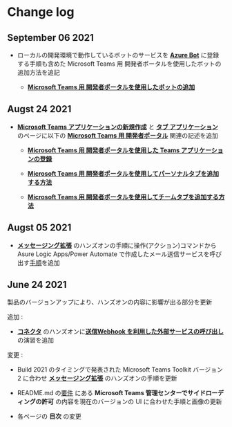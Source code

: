 # Change log

## September 06 2021

* ローカルの開発環境で動作しているボットのサービスを [**Azure Bot**](https://docs.microsoft.com/ja-jp/azure/bot-service/abs-quickstart?view=azure-bot-service-4.0) に登録する手順も含めた Microsoft Teams 用 開発者ポータルを使用したボットの追加方法を追記


    * [**Microsoft Teams 用 開発者ポータルを使用したボットの追加**](Ex03.md#microsoft-teams-%E7%94%A8-%E9%96%8B%E7%99%BA%E8%80%85%E3%83%9D%E3%83%BC%E3%82%BF%E3%83%AB%E3%82%92%E4%BD%BF%E7%94%A8%E3%81%97%E3%81%9F%E3%83%9C%E3%83%83%E3%83%88%E3%81%AE%E8%BF%BD%E5%8A%A0)



## Augst 24 2021

- [**Microsoft Teams アプリケーションの新規作成**](Ex01.md) と [**タブ アプリケーション**](Ex02.md) のページに以下の [**Microsoft Teams 用 開発者ポータル**](https://dev.teams.microsoft.com/) 関連の記述を追加

    * [**Microsoft Teams 用 開発者ポータルを使用した Teams アプリケーションの登録**](Ex02.md#microsoft-teams-%E7%94%A8-%E9%96%8B%E7%99%BA%E8%80%85%E3%83%9D%E3%83%BC%E3%82%BF%E3%83%AB%E3%81%AE%E4%BD%BF%E7%94%A8)

    * [**Microsoft Teams 用 開発者ポータルを使用してパーソナルタブを追加する方法**](Ex02.md#microsoft-teams-%E7%94%A8-%E9%96%8B%E7%99%BA%E8%80%85%E3%83%9D%E3%83%BC%E3%82%BF%E3%83%AB-%E3%82%92%E4%BD%BF%E7%94%A8%E3%81%97%E3%81%9F%E3%83%91%E3%83%BC%E3%82%BD%E3%83%8A%E3%83%AB-%E3%82%BF%E3%83%96%E3%81%AE%E8%BF%BD%E5%8A%A0)

    * [**Microsoft Teams 用 開発者ポータルを使用してチームタブを追加する方法**](Ex02.md#microsoft-teams-%E7%94%A8-%E9%96%8B%E7%99%BA%E8%80%85%E3%83%9D%E3%83%BC%E3%82%BF%E3%83%AB-%E3%82%92%E4%BD%BF%E7%94%A8%E3%81%97%E3%81%9F%E3%83%91%E3%83%BC%E3%82%BD%E3%83%8A%E3%83%AB-%E3%82%BF%E3%83%96%E3%81%AE%E8%BF%BD%E5%8A%A0)


## Augst 05 2021

- [**メッセージング拡張**](Ex04.md) のハンズオンの手順に操作(アクション)コマンドから Asure Logic Apps/Power Automate で作成したメール送信サービスを呼び出す[手順](Ex04.md#%E3%82%BF%E3%82%B9%E3%82%AF-2--%E3%83%A1%E3%83%83%E3%82%BB%E3%83%BC%E3%82%B8%E3%83%B3%E3%82%B0%E6%8B%A1%E5%BC%B5---%E6%93%8D%E4%BD%9C%E3%82%A2%E3%82%AF%E3%82%B7%E3%83%A7%E3%83%B3%E3%82%B3%E3%83%9E%E3%83%B3%E3%83%89%E3%81%AB%E3%82%88%E3%82%8B%E5%A4%96%E9%83%A8%E3%82%B5%E3%83%BC%E3%83%93%E3%82%B9%E3%81%AE%E9%80%A3%E6%90%BA)を追加


## June 24 2021

製品のバージョンアップにより、ハンズオンの内容に影響が出る部分を更新

追加 :

- [**コネクタ**](Ex06.md) のハンズオンに[**送信Webhook を利用した外部サービスの呼び出し**](https://github.com/osamum/Easyway-for-MSTeamsAppDev/blob/master/Ex06.md#%E3%82%BF%E3%82%B9%E3%82%AF-2--%E9%80%81%E4%BF%A1outgoing-webhook-%E3%82%92%E5%88%A9%E7%94%A8%E3%81%97%E3%81%9F%E5%A4%96%E9%83%A8%E3%82%B5%E3%83%BC%E3%83%93%E3%82%B9%E3%81%AE%E5%91%BC%E3%81%B3%E5%87%BA%E3%81%97)の演習を追加



変更 :

- Build 2021 のタイミングで発表された Microsoft Teams Toolkit バージョン 2 に合わせ [**メッセージング拡張**](Ex04.md) のハンズオンの手順を更新

- README.md の[要件](https://github.com/osamum/Easyway-for-MSTeamsAppDev#%E8%A6%81%E4%BB%B6) にある **Microsoft Teams 管理センターでサイドローディングの許可** の内容を現在のバージョンの UI に合わせた手順と画像の更新

- 各ページの **目次** の変更